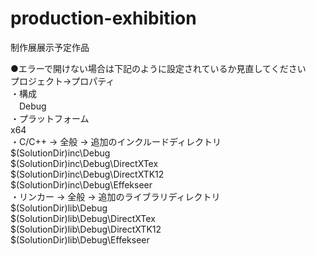 # production-exhibition  

制作展展示予定作品  

●エラーで開けない場合は下記のように設定されているか見直してください  
プロジェクト→プロパティ  
・構成  
　Debug  
・プラットフォーム  
  x64  
・C/C++ → 全般 → 追加のインクルードディレクトリ  
 $(SolutionDir)inc\Debug  
 $(SolutionDir)inc\Debug\DirectXTex  
 $(SolutionDir)inc\Debug\DirectXTK12  
 $(SolutionDir)inc\Debug\Effekseer  
・リンカー → 全般 → 追加のライブラリディレクトリ  
 $(SolutionDir)lib\Debug  
 $(SolutionDir)lib\Debug\DirectXTex  
 $(SolutionDir)lib\Debug\DirectXTK12  
 $(SolutionDir)lib\Debug\Effekseer  
